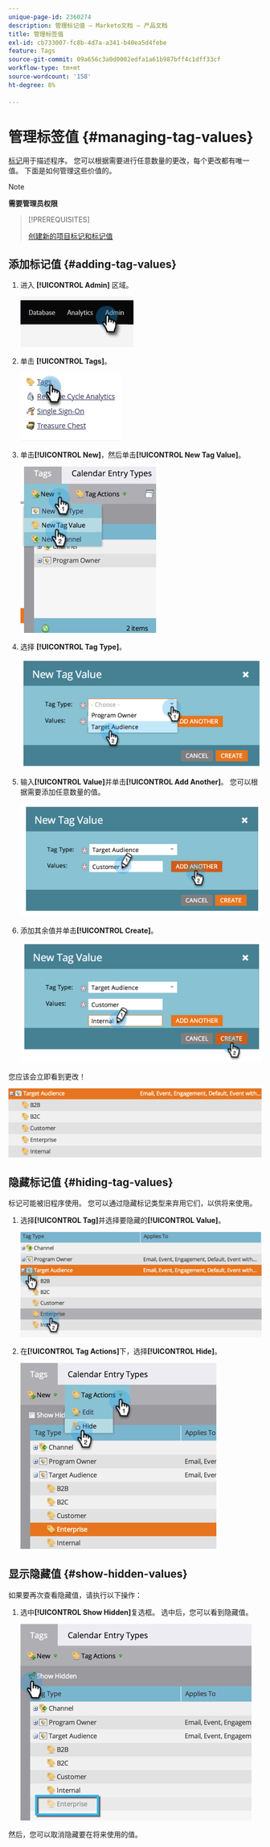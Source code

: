 ```yaml
---
unique-page-id: 2360274
description: 管理标记值 — Marketo文档 — 产品文档
title: 管理标签值
exl-id: cb733007-fc8b-4d7a-a341-b40ea5d4febe
feature: Tags
source-git-commit: 09a656c3a0d0002edfa1a61b987bff4c1dff33cf
workflow-type: tm+mt
source-wordcount: '158'
ht-degree: 8%

---
```


# 管理标签值 {#managing-tag-values}

[标记](/help/marketo/product-docs/core-marketo-concepts/programs/working-with-programs/understanding-tags.md)用于描述程序。 您可以根据需要进行任意数量的更改，每个更改都有唯一值。 下面是如何管理这些价值的。

>[!NOTE]
>
>**需要管理员权限**

>[!PREREQUISITES]
>
>[创建新的项目标记和标记值](/help/marketo/product-docs/administration/tags/create-a-new-program-tag-and-tag-values.md)

## 添加标记值 {#adding-tag-values}

1. 进入 **[!UICONTROL Admin]** 区域。

   ![](assets/managing-tag-values-1.png)

1. 单击 **[!UICONTROL Tags]**。

   ![](assets/managing-tag-values-2.png)

1. 单击&#x200B;**[!UICONTROL New]**，然后单击&#x200B;**[!UICONTROL New Tag Value]**。

   ![](assets/managing-tag-values-3.png)

1. 选择 **[!UICONTROL Tag Type]**。

   ![](assets/managing-tag-values-4.png)

1. 输入&#x200B;**[!UICONTROL Value]**&#x200B;并单击&#x200B;**[!UICONTROL Add Another]**。 您可以根据需要添加任意数量的值。

   ![](assets/managing-tag-values-5.png)

1. 添加其余值并单击&#x200B;**[!UICONTROL Create]**。

   ![](assets/managing-tag-values-6.png)

您应该会立即看到更改！

![](assets/managing-tag-values-7.png)

## 隐藏标记值 {#hiding-tag-values}

标记可能被旧程序使用。 您可以通过隐藏标记类型来弃用它们，以供将来使用。

1. 选择&#x200B;**[!UICONTROL Tag]**&#x200B;并选择要隐藏的&#x200B;**[!UICONTROL Value]**。

   ![](assets/managing-tag-values-8.png)

1. 在&#x200B;**[!UICONTROL Tag Actions]**&#x200B;下，选择&#x200B;**[!UICONTROL Hide]**。

   ![](assets/managing-tag-values-9.png)

## 显示隐藏值 {#show-hidden-values}

如果要再次查看隐藏值，请执行以下操作：

1. 选中&#x200B;**[!UICONTROL Show Hidden]**&#x200B;复选框。 选中后，您可以看到隐藏值。

   ![](assets/managing-tag-values-10.png)

然后，您可以取消隐藏要在将来使用的值。
